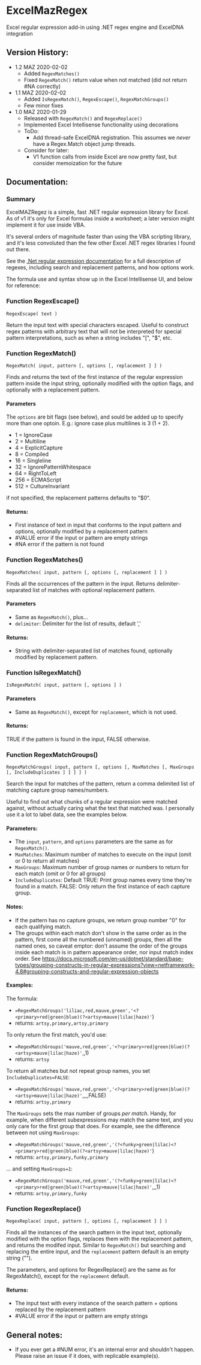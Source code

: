 # ExcelMazRegex
Excel regular expression add-in using .NET regex engine and ExcelDNA integration

 ## Version History:
- 1.2 MAZ 2020-02-02
  - Added `RegexMatches()`
  - Fixed `RegexMatch()` return value when not matched (did not return #NA correctly)
- 1.1 MAZ 2020-02-02
  - Added `IsRegexMatch()`, `RegexEscape()`, `RegexMatchGroups()`
  - Few minor fixes 
- 1.0 MAZ 2020-01-29
   - Released with `RegexMatch()` and `RegexReplace()`
   - Implemented Excel Intellisense functionality using decorations
   - ToDo: 
     - Add thread-safe ExcelDNA registration. This assumes we *never* have a Regex.Match object jump threads.
   - Consider for later: 
     - V1 function calls from inside Excel are now pretty fast, but consider memoization for the future

## Documentation:
### Summary
ExcelMAZRegez is a simple, fast .NET regular expression library for Excel. 
As of v1 it's only for Excel formulas inside a worksheet; a later version might implement it for use inside VBA.

It's several orders of magnitude faster than using the VBA scripting library, and it's less convoluted than the few other Excel .NET regex libraries I found out there.

See the [.Net regular expression documentation](https://docs.microsoft.com/en-us/dotnet/standard/base-types/regular-expressions) for a full description of regexes, 
including search and replacement patterns, and how options work.


The formula use and syntax show up in the Excel Intellisense UI, and below for reference:

### Function RegexEscape()
`RegexEscape( text )`

Return the input text with special characters escaped. Useful to construct regex patterns with arbitrary text that will not be interpreted for special pattern interpretations, such as when a string includes  "\[", "$", etc.

### Function RegexMatch()
`RegexMatch( input, pattern [, options [, replacement ] ] )`

Finds and returns the text of the first instance of the regular expression pattern inside the input string, optionally modified with the option flags, and optionally with a replacement pattern.

#### Parameters
The `options` are bit flags (see below), and sould be added up to specify more than one optoin. E.g.: ignore case plus multilines is 3 (1 + 2).
* 1 = IgnoreCase
* 2 = Multiline
* 4 = ExplicitCapture
* 8 = Compiled
* 16 = Singleline
* 32 = IgnorePatternWhitespace
* 64 = RightToLeft
* 256 = ECMAScript
* 512 = CultureInvariant

if not specified, the replacement patterns defaults to "$0".

#### Returns:
* First instance of text in input that conforms to the input pattern and options, optionally modified by a replacement pattern
* #VALUE error if the input or pattern are empty strings
* #NA error if the pattern is not found

### Function RegexMatches()
`RegexMatches( input, pattern [, options [, replacement ] ] )`

Finds all the occurrences of the pattern in the input. Returns delimiter-separated list of matches with optional replacement pattern.

#### Parameters
- Same as `RegexMatch()`, plus...
- `delimiter`: Delimiter for the list of results, default ','

#### Returns:
- String with delimiter-separated list of matches found, optionally modified by replacement pattern.

### Function IsRegexMatch()
`IsRegexMatch( input, pattern [, options ] )`

#### Parameters
- Same as `RegexMatch()`, except for `replacement`, which is not used.

#### Returns:
TRUE if the pattern is found in the input, FALSE otherwise. 

### Function RegexMatchGroups()
`RegexMatchGroups( input, pattern [, options [, MaxMatches [, MaxGroups [, IncludeDuplicates ] ] ] ] )`

Search the input for matches of the pattern, return a comma delimited list of matching capture group names/numbers.

Useful to find out what chunks of a regular expression were matched against, without actually caring what the text that matched was. I personally use it a lot to label data, see the examples below.

#### Parameters:
- The `input`, `pattern`, and `options` parameters are the same as for `RegexMatch()`.
- `MaxMatches`: Maximum number of matches to execute on the input (omit or 0 to return all matches)
- `MaxGroups`: Maximum number of group names or numbers to return for each match (omit or 0 for all groups)
- `IncludeDuplicates`: Default TRUE: Print group names every time they're found in a match. FALSE: Only return the first instance of each capture group.

#### Notes:
- If the pattern has no capture groups, we return group number "0" for each qualifying match. 
- The groups within each match don't show in the same order as in the pattern, first come all the numbered (unnamed) groups, then all the named ones, so caveat emptor: don't assume the order of the groups inside each match is in pattern appearance order, nor input match index order. See https://docs.microsoft.com/en-us/dotnet/standard/base-types/grouping-constructs-in-regular-expressions?view=netframework-4.8#grouping-constructs-and-regular-expression-objects


#### Examples:
The formula:
- `=RegexMatchGroups('liliac,red,mauve,green','<?<primary>red|green|blue)(?<artsy>mauve|lilac|haze)'`)
- returns: `artsy,primary,artsy,primary`

To only return the first match, you'd use:
- `=RegexMatchGroups('mauve,red,green','<?<primary>red|green|blue)(?<artsy>mauve|lilac|haze)'`,,1)
- returns: `artsy`

To return all matches but not repeat group names, you set `IncludeDuplicates=FALSE`:
- `=RegexMatchGroups('mauve,red,green','<?<primary>red|green|blue)(?<artsy>mauve|lilac|haze)'`,,,,FALSE)
- returns: `artsy,primary`

The `MaxGroups` sets the max number of groups _per match_. Handy, for example, when different subexpressions may match the same text, and you only care for the first group that does. For example, see the difference between not using `MaxGroups`:
- `=RegexMatchGroups('mauve,red,green','(?<funky>green|lilac)<?<primary>red|green|blue)(?<artsy>mauve|lilac|haze)'`)
- returns: `artsy,primary,funky,primary`

... and setting `MaxGroups=1`: 
- `=RegexMatchGroups('mauve,red,green','(?<funky>green|lilac)<?<primary>red|green|blue)(?<artsy>mauve|lilac|haze)'`,,,1)
- returns: `artsy,primary,funky`

### Function RegexReplace()
`RegexReplace( input, pattern [, options [, replacement ] ] )`

Finds all the instances of the search pattern in the input text, optionally modified with the option flags, replaces them with the replacement pattern, and returns the modifed input. Similar to `RegexMatch()` but searching and replacing the entire input, and the `replacement` pattern default is an empty string ("").

The parameters, and options for RegexReplace() are the same as for RegexMatch(), except for the `replacement` default. 

#### Returns:
* The input text with every instance of the search pattern + options replaced by the replacement pattern
* #VALUE error if the input or pattern are empty strings

## General notes:
* If you ever get a #NUM error, it's an internal error and shouldn't happen. Please raise an issue if it does, with replicable example(s).
